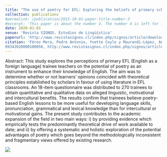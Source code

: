 ```yaml
---
title: "The use of poetry for EFL: Exploring the beliefs of primary school trainees"
collection: publications
#permalink: /publication/2015-10-01-paper-title-number-3
#excerpt: 'This paper is about the number 3. The number 4 is left for future work.'
date: 2020-01-01
venue: 'Revista SIGNOS. Estudios de Lingüística'
paperurl: 'http://www.revistasignos.cl/index.php/signos/article/download/109/170'
citation: 'Férez Mora, Pedro Antonio, Yvette Coyle y Maurandi-López, Antonio, The use of poetry for EFL: Exploring the beliefsof primary school trainee, <i>Revista SIGNOS. Estudios de Lingüística</i> 2020. 53(102) 56-79. DOI: 10.4067/S0718-
09342020000100056, http://www.revistasignos.cl/index.php/signos/article/view/1'
---
```


Abstract: This study explores the perceptions of primary EFL (English as a foreign language)
trainee teachers on the potential of poetry as an instrument to enhance their knowledge
of English. The aim was to determine whether or not learners’ opinions coincided with
theoretical principles established by scholars in favour of using literature in EFL
classrooms. An 18-item questionnaire was distributed to 270 trainees to obtain
quantitative and qualitative data on alleged linguistic, motivational and intercultural
benefits. The results confirm that trainees believe poetry-based English lessons to be
more useful for developing language skills, pronunciation, grammatical and lexical
knowledge than for intercultural or motivational gains. The present study contributes to
the academic expansion of the field in two main ways: i) by providing evidence which
empirically tests the predominantly theoretical drive of work available to date; and ii) by
offering a systematic and holistic exploration of the potential advantages of poetry
which goes beyond the methodologically inconsistent and fragmentary views offered by
existing research.

![](https://amaurandi.github.io/files/signos.png)
